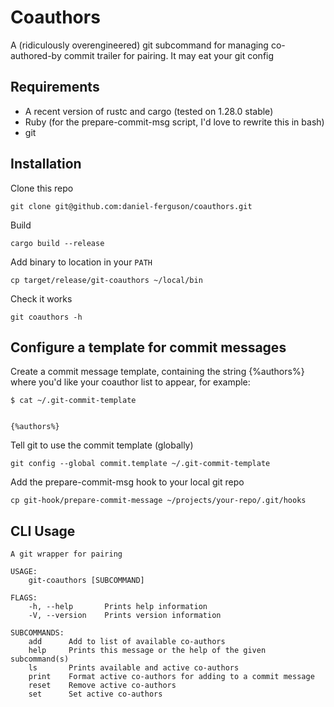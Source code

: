 # Coauthors

A (ridiculously overengineered) git subcommand for managing co-authored-by
commit trailer for pairing. It may eat your git config

## Requirements

* A recent version of rustc and cargo (tested on 1.28.0 stable)
* Ruby (for the prepare-commit-msg script, I'd love to rewrite this in bash)
* git


## Installation

Clone this repo

    git clone git@github.com:daniel-ferguson/coauthors.git

Build

    cargo build --release

Add binary to location in your `PATH`

    cp target/release/git-coauthors ~/local/bin

Check it works

    git coauthors -h

## Configure a template for commit messages

Create a commit message template, containing the string {%authors%} where you'd
like your coauthor list to appear, for example:

    $ cat ~/.git-commit-template
    
    
    {%authors%}

Tell git to use the commit template (globally)

    git config --global commit.template ~/.git-commit-template

Add the prepare-commit-msg hook to your local git repo

    cp git-hook/prepare-commit-message ~/projects/your-repo/.git/hooks


## CLI Usage

```
A git wrapper for pairing

USAGE:
    git-coauthors [SUBCOMMAND]

FLAGS:
    -h, --help       Prints help information
    -V, --version    Prints version information

SUBCOMMANDS:
    add      Add to list of available co-authors
    help     Prints this message or the help of the given subcommand(s)
    ls       Prints available and active co-authors
    print    Format active co-authors for adding to a commit message
    reset    Remove active co-authors
    set      Set active co-authors
```

[1]: https://help.github.com/articles/creating-a-commit-with-multiple-authors/
